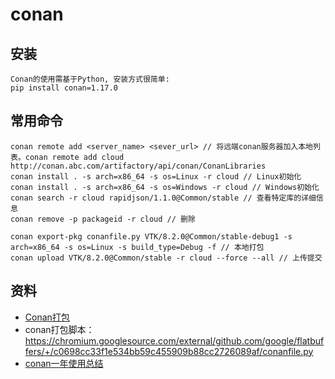 # conan
## 安装
```
Conan的使用需基于Python, 安装方式很简单:
pip install conan=1.17.0
```

## 常用命令
```
conan remote add <server_name> <sever_url> // 将远端conan服务器加入本地列表。conan remote add cloud http://conan.abc.com/artifactory/api/conan/ConanLibraries
conan install . -s arch=x86_64 -s os=Linux -r cloud // Linux初始化
conan install . -s arch=x86_64 -s os=Windows -r cloud // Windows初始化
conan search -r cloud rapidjson/1.1.0@Common/stable // 查看特定库的详细信息
conan remove -p packageid -r cloud // 删除

conan export-pkg conanfile.py VTK/8.2.0@Common/stable-debug1 -s arch=x86_64 -s os=Linux -s build_type=Debug -f // 本地打包
conan upload VTK/8.2.0@Common/stable -r cloud --force --all // 上传提交

```

## 资料
* [Conan打包](https://www.cnblogs.com/xl2432/p/11901089.html)
* conan打包脚本：https://chromium.googlesource.com/external/github.com/google/flatbuffers/+/c0698cc33f1e534bb59c455909b88cc2726089af/conanfile.py
* [conan一年使用总结](http://zhongpan.tech/2020/01/11/022-one-year-usage-summary-of-conan/)
